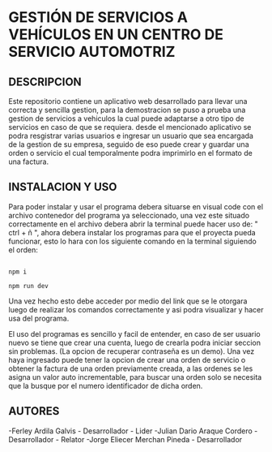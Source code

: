# GESTIÓN DE SERVICIOS A VEHÍCULOS EN UN CENTRO DE SERVICIO AUTOMOTRIZ

## DESCRIPCION
Este repositorio contiene un aplicativo web desarrollado para llevar una correcta y sencilla gestion, para la demostracion se puso a prueba una gestion de servicios a vehiculos la cual puede adaptarse a otro tipo de servicios en caso de que se requiera. desde el mencionado aplicativo se podra resgistrar varias usuarios e ingresar un usuario que sea encargada de la gestion de su empresa, seguido de eso puede crear y guardar una orden o servicio el cual temporalmente podra imprimirlo en el formato de una factura.


## INSTALACION Y USO
Para poder instalar y usar el programa debera situarse en visual code con el archivo contenedor del programa ya seleccionado, una vez este situado correctamente en el archivo debera abrir la terminal puede hacer uso de: " ctrl + ñ ", ahora debera instalar los programas para que el proyecta pueda funcionar, esto lo hara con los siguiente comando en la terminal siguiendo el orden:

```Primer paso

npm i
```
```Segundo paso
npm run dev
```
 Una vez hecho esto debe acceder por medio del link que se le otorgara luego de realizar los comandos correctamente y asi podra visualizar y hacer usa del programa.

El uso del programas es sencillo y facil de entender, en caso de ser usuario nuevo se tiene que crear una cuenta, luego de crearla podra iniciar seccion sin problemas. (La opcion de recuperar contraseña es un demo). Una vez haya ingresado puede tener la opcion de crear una orden de servicio o obtener la factura de una orden previamente creada, a las ordenes se les asigna un valor auto incrementable, para buscar una orden solo se necesita que la busque por el numero identificador de dicha orden.

## AUTORES
-Ferley Ardila Galvis - Desarrollador - Lider
-Julian Dario Araque Cordero - Desarrollador - Relator
-Jorge Eliecer Merchan Pineda - Desarrollador
